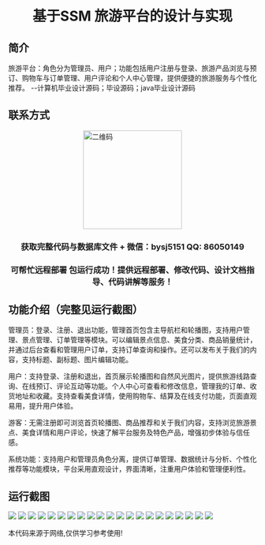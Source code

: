 <p><h1 align="center">基于SSM 旅游平台的设计与实现</h1></p>

## 简介
旅游平台：角色分为管理员、用户；功能包括用户注册与登录、旅游产品浏览与预订、购物车与订单管理、用户评论和个人中心管理，提供便捷的旅游服务与个性化推荐。    --计算机毕业设计源码；毕设源码；java毕业设计源码


## 联系方式
<img src="https://bs-1329754181.cos.ap-shanghai.myqcloud.com/wx.jpg" alt="二维码" style="display: block; margin: 0 auto;" width="200px">
<p><h3 align="center">获取完整代码与数据库文件 + 微信：bysj5151 QQ: 86050149</h3></p>
<p><h3 align="center">可帮忙远程部署 包运行成功！提供远程部署、修改代码、设计文档指导、代码讲解等服务！</h3></p>

## 功能介绍（完整见运行截图）
管理员：登录、注册、退出功能，管理首页包含主导航栏和轮播图，支持用户管理、景点管理、订单管理等模块。可以编辑景点信息、美食分类、商品销量统计，并通过后台查看和管理用户订单，支持订单查询和操作。还可以发布关于我们的内容，支持标题、副标题、图片编辑功能。

用户：支持登录、注册和退出，首页展示轮播图和自然风光图片，提供旅游线路查询、在线预订、评论互动等功能。个人中心可查看和修改信息，管理我的订单、收货地址和收藏。支持查看美食详情，使用购物车、结算及在线支付功能，页面直观易用，提升用户体验。

游客：无需注册即可浏览首页轮播图、商品推荐和关于我们内容，支持浏览旅游景点、美食详情和用户评论，快速了解平台服务及特色产品，增强初步体验与信任感。

系统功能：支持用户和管理员角色分离，提供订单管理、数据统计与分析、个性化推荐等功能模块，平台采用直观设计，界面清晰，注重用户体验和管理便利性。


## 运行截图
![](https://bs-1329754181.cos.ap-shanghai.myqcloud.com/ssm/TourismPlatform/img/001.jpg)
![](https://bs-1329754181.cos.ap-shanghai.myqcloud.com/ssm/TourismPlatform/img/002.jpg)
![](https://bs-1329754181.cos.ap-shanghai.myqcloud.com/ssm/TourismPlatform/img/003.jpg)
![](https://bs-1329754181.cos.ap-shanghai.myqcloud.com/ssm/TourismPlatform/img/004.jpg)
![](https://bs-1329754181.cos.ap-shanghai.myqcloud.com/ssm/TourismPlatform/img/005.jpg)
![](https://bs-1329754181.cos.ap-shanghai.myqcloud.com/ssm/TourismPlatform/img/006.jpg)
![](https://bs-1329754181.cos.ap-shanghai.myqcloud.com/ssm/TourismPlatform/img/007.jpg)
![](https://bs-1329754181.cos.ap-shanghai.myqcloud.com/ssm/TourismPlatform/img/008.jpg)
![](https://bs-1329754181.cos.ap-shanghai.myqcloud.com/ssm/TourismPlatform/img/009.jpg)
![](https://bs-1329754181.cos.ap-shanghai.myqcloud.com/ssm/TourismPlatform/img/010.jpg)
![](https://bs-1329754181.cos.ap-shanghai.myqcloud.com/ssm/TourismPlatform/img/011.jpg)
![](https://bs-1329754181.cos.ap-shanghai.myqcloud.com/ssm/TourismPlatform/img/012.jpg)
![](https://bs-1329754181.cos.ap-shanghai.myqcloud.com/ssm/TourismPlatform/img/013.jpg)
![](https://bs-1329754181.cos.ap-shanghai.myqcloud.com/ssm/TourismPlatform/img/014.jpg)
![](https://bs-1329754181.cos.ap-shanghai.myqcloud.com/ssm/TourismPlatform/img/015.jpg)
![](https://bs-1329754181.cos.ap-shanghai.myqcloud.com/ssm/TourismPlatform/img/016.jpg)
![](https://bs-1329754181.cos.ap-shanghai.myqcloud.com/ssm/TourismPlatform/img/017.jpg)
![](https://bs-1329754181.cos.ap-shanghai.myqcloud.com/ssm/TourismPlatform/img/018.jpg)
![](https://bs-1329754181.cos.ap-shanghai.myqcloud.com/ssm/TourismPlatform/img/019.jpg)
![](https://bs-1329754181.cos.ap-shanghai.myqcloud.com/ssm/TourismPlatform/img/020.jpg)
![](https://bs-1329754181.cos.ap-shanghai.myqcloud.com/ssm/TourismPlatform/img/021.jpg)

<p>本代码来源于网络,仅供学习参考使用!</p>
